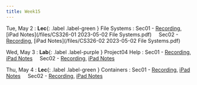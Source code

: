```yaml
---
title: Week15
---
```


Tue, May 2
: **Lec**{: .label .label-green } File Systems
: Sec01 - [Recording](https://usfca.zoom.us/rec/share/9E3cgj4pnK4YLpJFerS5oApHBN-Ez72W5c6dLRTrj9GJVkU2iaZo6ZWVOA1R6cwB.vFReckkbDKKnnF7c?startTime=1683039810000),
          [iPad Notes](/files/CS326-01 2023-05-02 File Systems.pdf)
&nbsp; &nbsp;
Sec02 - [Recording](https://usfca.zoom.us/rec/share/dzSlAzD_qKy1rxh2Ng8rRlLnniY8f1zd3xvaJtsBWMoTTGpZLKdKBOds6E2nSSDs.ixJxO62S-nIjAv1_?startTime=1683063519000),
        [iPad Notes](/files/CS326-02 2023-05-02 File Systems.pdf)

Wed, May 3
: **Lab**{: .label .label-purple } Project04 Help
: Sec01 - [Recording](#),
          [iPad Notes](#)
&nbsp; &nbsp;
Sec02 - [Recording](#),
        [iPad Notes](#)

Thu, May 4
: **Lec**{: .label .label-green } Containers
: Sec01 - [Recording](#),
          [iPad Notes](#)
&nbsp; &nbsp;
Sec02 - [Recording](#),
        [iPad Notes](#)

